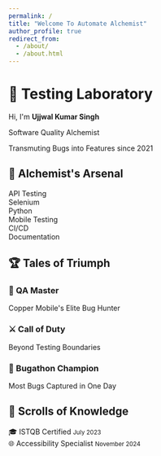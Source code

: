 ```yaml
---
permalink: /
title: "Welcome To Automate Alchemist"
author_profile: true
redirect_from: 
  - /about/
  - /about.html
---
```


<div class="test-laboratory">
  <div class="hero-section">
    <div class="magic-title">
      <h1>🧪 Testing Laboratory</h1>
    </div>
    <div class="typewriter">
      <p class="typing-text">Hi, I'm <strong>Ujjwal Kumar Singh</strong></p>
      <p class="typing-text">Software Quality Alchemist</p>
      <p class="typing-text">Transmuting Bugs into Features since 2021</p>
    </div>
  </div>

  <div class="skills-section">
    <h2 class="fade-in">🔮 Alchemist's Arsenal</h2>
    <div class="skill-grid">
      <div class="skill-card">API Testing</div>
      <div class="skill-card">Selenium</div>
      <div class="skill-card">Python</div>
      <div class="skill-card">Mobile Testing</div>
      <div class="skill-card">CI/CD</div>
      <div class="skill-card">Documentation</div>
    </div>
  </div>

  <div class="achievements-section">
    <h2 class="fade-in">🏆 Tales of Triumph</h2>
    <div class="achievement-grid">
      <div class="flip-card">
        <div class="flip-card-inner">
          <div class="flip-card-front">
            <h3>👑 QA Master</h3>
          </div>
          <div class="flip-card-back">
            <p>Copper Mobile's Elite Bug Hunter</p>
          </div>
        </div>
      </div>
      <div class="flip-card">
        <div class="flip-card-inner">
          <div class="flip-card-front">
            <h3>⚔️ Call of Duty</h3>
          </div>
          <div class="flip-card-back">
            <p>Beyond Testing Boundaries</p>
          </div>
        </div>
      </div>
      <div class="flip-card">
        <div class="flip-card-inner">
          <div class="flip-card-front">
            <h3>🎯 Bugathon Champion</h3>
          </div>
          <div class="flip-card-back">
            <p>Most Bugs Captured in One Day</p>
          </div>
        </div>
      </div>
    </div>
  </div>

  <div class="certifications-section">
    <h2 class="fade-in">📜 Scrolls of Knowledge</h2>
    <div class="cert-container">
      <div class="cert-item glow-card">
        <span>🎓 ISTQB Certified</span>
        <small>July 2023</small>
      </div>
      <div class="cert-item glow-card">
        <span>🌐 Accessibility Specialist</span>
        <small>November 2024</small>
      </div>
    </div>
  </div>
</div>